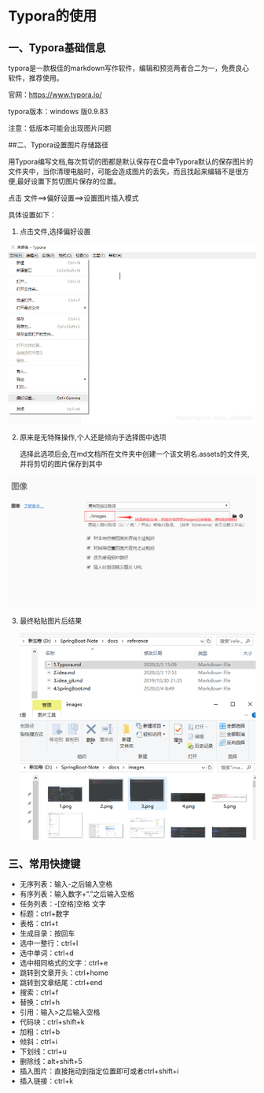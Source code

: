 # Typora的使用

## 一、Typora基础信息

typora是一款极佳的markdown写作软件，编辑和预览两者合二为一，免费良心软件，推荐使用。

官网：https://www.typora.io/

typora版本：windows 版0.9.83

注意：低版本可能会出现图片问题

##二、Typora设置图片存储路径

用Typora编写文档,每次剪切的图都是默认保存在C盘中Typora默认的保存图片的文件夹中，当你清理电脑时，可能会造成图片的丢失，而且找起来编辑不是很方便,最好设置下剪切图片保存的位置。

点击 文件==>偏好设置==>设置图片插入模式

具体设置如下：

1. 点击文件,选择偏好设置

![img](../images/20190528162825635.png)

2. 原来是无特殊操作,个人还是倾向于选择图中选项

   选择此选项后会,在md文档所在文件夹中创建一个该文明名.assets的文件夹,并将剪切的图片保存到其中

![image-20200204085914729](../images/image-20200204085914729.png)

3. 最终粘贴图片后结果

   ![image-20200204090256648](../images/image-20200204090256648.png)

## 三、常用快捷键

- 无序列表：输入-之后输入空格
- 有序列表：输入数字+“.”之后输入空格
- 任务列表：-[空格]空格 文字
- 标题：ctrl+数字
- 表格：ctrl+t
- 生成目录：按回车
- 选中一整行：ctrl+l
- 选中单词：ctrl+d
- 选中相同格式的文字：ctrl+e
- 跳转到文章开头：ctrl+home
- 跳转到文章结尾：ctrl+end
- 搜索：ctrl+f
- 替换：ctrl+h
- 引用：输入>之后输入空格
- 代码块：ctrl+shift+k
- 加粗：ctrl+b
- 倾斜：ctrl+i
- 下划线：ctrl+u
- 删除线：alt+shift+5
- 插入图片：直接拖动到指定位置即可或者ctrl+shift+i
- 插入链接：ctrl+k